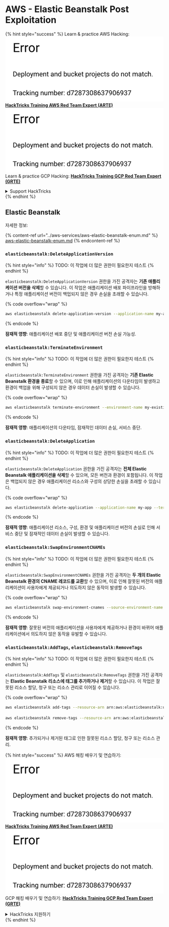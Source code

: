 # AWS - Elastic Beanstalk Post Exploitation

{% hint style="success" %}
Learn & practice AWS Hacking:<img src="../../../.gitbook/assets/image (1) (1).png" alt="" data-size="line">[**HackTricks Training AWS Red Team Expert (ARTE)**](https://training.hacktricks.xyz/courses/arte)<img src="../../../.gitbook/assets/image (1) (1).png" alt="" data-size="line">\
Learn & practice GCP Hacking: <img src="../../../.gitbook/assets/image (2).png" alt="" data-size="line">[**HackTricks Training GCP Red Team Expert (GRTE)**<img src="../../../.gitbook/assets/image (2).png" alt="" data-size="line">](https://training.hacktricks.xyz/courses/grte)

<details>

<summary>Support HackTricks</summary>

* Check the [**subscription plans**](https://github.com/sponsors/carlospolop)!
* **Join the** 💬 [**Discord group**](https://discord.gg/hRep4RUj7f) or the [**telegram group**](https://t.me/peass) or **follow** us on **Twitter** 🐦 [**@hacktricks\_live**](https://twitter.com/hacktricks\_live)**.**
* **Share hacking tricks by submitting PRs to the** [**HackTricks**](https://github.com/carlospolop/hacktricks) and [**HackTricks Cloud**](https://github.com/carlospolop/hacktricks-cloud) github repos.

</details>
{% endhint %}

## Elastic Beanstalk

자세한 정보:

{% content-ref url="../aws-services/aws-elastic-beanstalk-enum.md" %}
[aws-elastic-beanstalk-enum.md](../aws-services/aws-elastic-beanstalk-enum.md)
{% endcontent-ref %}

### `elasticbeanstalk:DeleteApplicationVersion`

{% hint style="info" %}
TODO: 이 작업에 더 많은 권한이 필요한지 테스트
{% endhint %}

`elasticbeanstalk:DeleteApplicationVersion` 권한을 가진 공격자는 **기존 애플리케이션 버전을 삭제**할 수 있습니다. 이 작업은 애플리케이션 배포 파이프라인을 방해하거나 특정 애플리케이션 버전이 백업되지 않은 경우 손실을 초래할 수 있습니다.

{% code overflow="wrap" %}
```bash
aws elasticbeanstalk delete-application-version --application-name my-app --version-label my-version
```
{% endcode %}

**잠재적 영향**: 애플리케이션 배포 중단 및 애플리케이션 버전 손실 가능성.

### `elasticbeanstalk:TerminateEnvironment`

{% hint style="info" %}
TODO: 이 작업에 더 많은 권한이 필요한지 테스트
{% endhint %}

`elasticbeanstalk:TerminateEnvironment` 권한을 가진 공격자는 **기존 Elastic Beanstalk 환경을 종료**할 수 있으며, 이로 인해 애플리케이션의 다운타임이 발생하고 환경이 백업을 위해 구성되지 않은 경우 데이터 손실이 발생할 수 있습니다.

{% code overflow="wrap" %}
```bash
aws elasticbeanstalk terminate-environment --environment-name my-existing-env
```
{% endcode %}

**잠재적 영향**: 애플리케이션의 다운타임, 잠재적인 데이터 손실, 서비스 중단.

### `elasticbeanstalk:DeleteApplication`

{% hint style="info" %}
TODO: 이 작업에 더 많은 권한이 필요한지 테스트
{% endhint %}

`elasticbeanstalk:DeleteApplication` 권한을 가진 공격자는 **전체 Elastic Beanstalk 애플리케이션을 삭제**할 수 있으며, 모든 버전과 환경이 포함됩니다. 이 작업은 백업되지 않은 경우 애플리케이션 리소스와 구성의 상당한 손실을 초래할 수 있습니다.

{% code overflow="wrap" %}
```bash
aws elasticbeanstalk delete-application --application-name my-app --terminate-env-by-force
```
{% endcode %}

**잠재적 영향**: 애플리케이션 리소스, 구성, 환경 및 애플리케이션 버전의 손실로 인해 서비스 중단 및 잠재적인 데이터 손실이 발생할 수 있습니다.

### `elasticbeanstalk:SwapEnvironmentCNAMEs`

{% hint style="info" %}
TODO: 이 작업에 더 많은 권한이 필요한지 테스트
{% endhint %}

`elasticbeanstalk:SwapEnvironmentCNAMEs` 권한을 가진 공격자는 **두 개의 Elastic Beanstalk 환경의 CNAME 레코드를 교환**할 수 있으며, 이로 인해 잘못된 버전의 애플리케이션이 사용자에게 제공되거나 의도하지 않은 동작이 발생할 수 있습니다.

{% code overflow="wrap" %}
```bash
aws elasticbeanstalk swap-environment-cnames --source-environment-name my-env-1 --destination-environment-name my-env-2
```
{% endcode %}

**잠재적 영향**: 잘못된 버전의 애플리케이션을 사용자에게 제공하거나 환경이 바뀌어 애플리케이션에서 의도하지 않은 동작을 유발할 수 있습니다.

### `elasticbeanstalk:AddTags`, `elasticbeanstalk:RemoveTags`

{% hint style="info" %}
TODO: 이 작업에 더 많은 권한이 필요한지 테스트
{% endhint %}

`elasticbeanstalk:AddTags` 및 `elasticbeanstalk:RemoveTags` 권한을 가진 공격자는 **Elastic Beanstalk 리소스에 태그를 추가하거나 제거**할 수 있습니다. 이 작업은 잘못된 리소스 할당, 청구 또는 리소스 관리로 이어질 수 있습니다.

{% code overflow="wrap" %}
```bash
aws elasticbeanstalk add-tags --resource-arn arn:aws:elasticbeanstalk:us-west-2:123456789012:environment/my-app/my-env --tags Key=MaliciousTag,Value=1

aws elasticbeanstalk remove-tags --resource-arn arn:aws:elasticbeanstalk:us-west-2:123456789012:environment/my-app/my-env --tag-keys MaliciousTag
```
{% endcode %}

**잠재적 영향**: 추가되거나 제거된 태그로 인한 잘못된 리소스 할당, 청구 또는 리소스 관리.

{% hint style="success" %}
AWS 해킹 배우기 및 연습하기:<img src="../../../.gitbook/assets/image (1) (1).png" alt="" data-size="line">[**HackTricks Training AWS Red Team Expert (ARTE)**](https://training.hacktricks.xyz/courses/arte)<img src="../../../.gitbook/assets/image (1) (1).png" alt="" data-size="line">\
GCP 해킹 배우기 및 연습하기: <img src="../../../.gitbook/assets/image (2).png" alt="" data-size="line">[**HackTricks Training GCP Red Team Expert (GRTE)**<img src="../../../.gitbook/assets/image (2).png" alt="" data-size="line">](https://training.hacktricks.xyz/courses/grte)

<details>

<summary>HackTricks 지원하기</summary>

* [**구독 계획**](https://github.com/sponsors/carlospolop) 확인하기!
* **💬 [**Discord 그룹**](https://discord.gg/hRep4RUj7f) 또는 [**텔레그램 그룹**](https://t.me/peass)에 참여하거나 **Twitter** 🐦 [**@hacktricks\_live**](https://twitter.com/hacktricks\_live)**를 팔로우하세요.**
* **[**HackTricks**](https://github.com/carlospolop/hacktricks) 및 [**HackTricks Cloud**](https://github.com/carlospolop/hacktricks-cloud) 깃허브 리포지토리에 PR을 제출하여 해킹 트릭을 공유하세요.**

</details>
{% endhint %}
